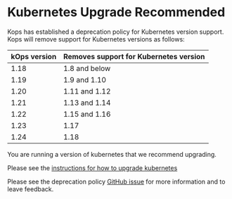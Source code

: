 # Kubernetes Upgrade Recommended

Kops has established a deprecation policy for Kubernetes version support.
Kops will remove support for Kubernetes versions as follows:

| kOps version | Removes support for Kubernetes version |
|--------------|----------------------------------------|
| 1.18         | 1.8 and below                          |
| 1.19         | 1.9 and 1.10                           |
| 1.20         | 1.11 and 1.12                          |
| 1.21         | 1.13 and 1.14                          |
| 1.22         | 1.15 and 1.16                          |
| 1.23         | 1.17                                   |
| 1.24         | 1.18                                   |

You are running a version of kubernetes that we recommend upgrading.

Please see the [instructions for how to upgrade kubernetes](https://kops.sigs.k8s.io/operations/updates_and_upgrades/#upgrading-kubernetes)

Please see the deprecation policy [GitHub issue](https://github.com/kubernetes/kops/issues/7999) for more information and to leave feedback.